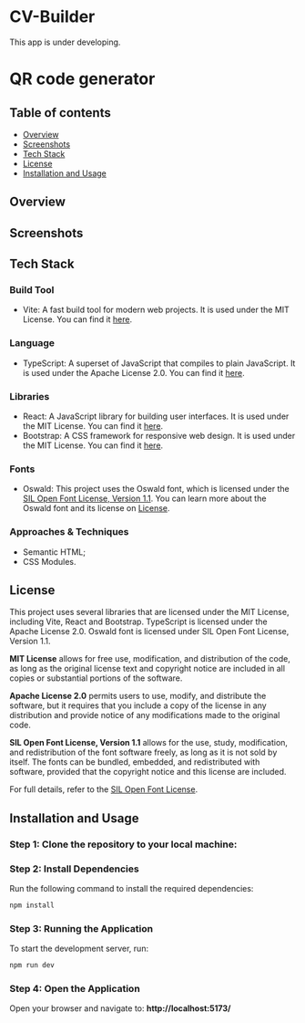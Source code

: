 # CV-Builder

This app is under developing.

# QR code generator

## Table of contents

- [Overview](#overview)
- [Screenshots](#screenshots)
- [Tech Stack](#tech-stack)
- [License](#license)
- [Installation and Usage](#installation-and-usage)

## Overview

## Screenshots

## Tech Stack

### Build Tool
- Vite: A fast build tool for modern web projects. It is used under the MIT License. You can find it [here](https://github.com/vitejs/vite/blob/main/LICENSE).

### Language
- TypeScript: A superset of JavaScript that compiles to plain JavaScript. It is used under the Apache License 2.0. You can find it [here](https://github.com/microsoft/TypeScript/blob/main/LICENSE.txt).

### Libraries
- React: A JavaScript library for building user interfaces. It is used under the MIT License. You can find it [here](https://github.com/facebook/react/blob/main/LICENSE).
- Bootstrap: A CSS framework for responsive web design. It is used under the MIT License. You can find it [here](https://github.com/twbs/bootstrap/blob/main/LICENSE).

### Fonts
- Oswald: This project uses the Oswald font, which is licensed under the [SIL Open Font License, Version 1.1](https://openfontlicense.org/open-font-license-official-text/). You can learn more about the Oswald font and its license on [License](https://fonts.google.com/specimen/Oswald/license).

### Approaches & Techniques
- Semantic HTML;
- CSS Modules.

## License
This project uses several libraries that are licensed under the MIT License, including Vite, React and Bootstrap. TypeScript is licensed under the Apache License 2.0. Oswald font is licensed under SIL Open Font License, Version 1.1.

**MIT License** allows for free use, modification, and distribution of the code, as long as the original license text and copyright notice are included in all copies or substantial portions of the software.

**Apache License 2.0** permits users to use, modify, and distribute the software, but it requires that you include a copy of the license in any distribution and provide notice of any modifications made to the original code.

**SIL Open Font License, Version 1.1** allows for the use, study, modification, and redistribution of the font software freely, as long as it is not sold by itself. The fonts can be bundled, embedded, and redistributed with software, provided that the copyright notice and this license are included. 

For full details, refer to the [SIL Open Font License](https://openfontlicense.org/open-font-license-official-text/).

## Installation and Usage
### Step 1: Clone the repository to your local machine:
### Step 2: Install Dependencies
Run the following command to install the required dependencies:

```bash
npm install
```
### Step 3: Running the Application
To start the development server, run:

```bash
npm run dev
```
### Step 4: Open the Application
Open your browser and navigate to: 
**http://localhost:5173/**
